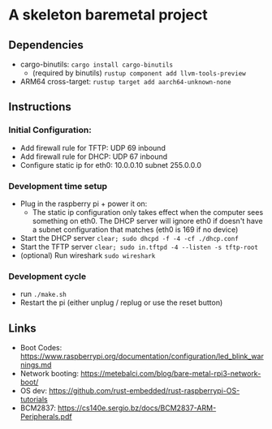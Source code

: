# A skeleton baremetal project

## Dependencies
* cargo-binutils: `cargo install cargo-binutils`
	* (required by binutils) `rustup component add llvm-tools-preview`
* ARM64 cross-target: `rustup target add aarch64-unknown-none`

## Instructions
### Initial Configuration:
* Add firewall rule for TFTP: UDP 69 inbound
* Add firewall rule for DHCP: UDP 67 inbound
* Configure static ip for eth0: 10.0.0.10 subnet 255.0.0.0

### Development time setup
* Plug in the raspberry pi + power it on:
	* The static ip configuration only takes effect when the computer sees something on eth0.  The DHCP server will ignore eth0 if doesn't have a subnet configuration that matches (eth0 is 169 if no device)
* Start the DHCP server `clear; sudo dhcpd -f -4 -cf ./dhcp.conf`
* Start the TFTP server `clear; sudo in.tftpd -4 --listen -s tftp-root`
* (optional) Run wireshark `sudo wireshark`

### Development cycle
* run `./make.sh`
* Restart the pi (either unplug / replug or use the reset button)

## Links
* Boot Codes: https://www.raspberrypi.org/documentation/configuration/led_blink_warnings.md
* Network booting: https://metebalci.com/blog/bare-metal-rpi3-network-boot/
* OS dev: https://github.com/rust-embedded/rust-raspberrypi-OS-tutorials
* BCM2837: https://cs140e.sergio.bz/docs/BCM2837-ARM-Peripherals.pdf